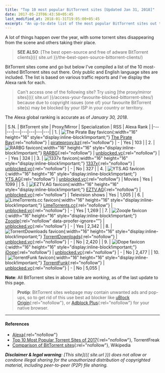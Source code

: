 ```yaml
---
title: "Top 10 most popular BitTorrent sites [Updated Jan 31, 2018]"
date: 2017-05-23T06:43:58+05:45
last_modified_at: 2018-01-31T19:05:00+05:45
excerpt: "An up-to-date list of the most popular BitTorrent sites out there."
---
```


A lot of things happen over the year, with some torrent sites disappearing from the scene and others taking their place.

> **SEE ALSO**: [The best open-source and free of adware BitTorrent clients]({{ site.url }}/the-best-open-source-bittorrent-clients/)

BitTorrent sites come and go but below I've compiled a list of the 10 most-visited BitTorrent sites out there. Only public and English language sites are included. The list is based on various traffic reports and I've display the Alexa rank for each.

> Can't access one of the following site? Try using [the proxy/mirror sites]({{ site.url }}/access-your-favourite-blocked-bittorrent-sites/) because due to copyright issues (one of) your favourite BitTorrent site(s) may be blocked by your ISP in your country or territory.

The Alexa global ranking is accurate as of *January 30, 2018*.

| S.N. | BitTorrent site | Proxy/Mirror | Specialization | RSS | Alexa Rank |
|---|---|---|---|---|---|---|
| 1. | ![The Pirate Bay favicon](https://unblocked-pw.github.io/ico/pirateproxy.ico){:width="16" height="16" style="display:inline-block!important;"} [The Pirate Bay](http://thepiratebay.org){:rel="nofollow"} | [pirateproxy.bz](http://proxybay.bz/){:rel="nofollow"} | - | Yes | 103 |
| 2. | ![RARBG favicon](https://unblocked-pw.github.io/ico/rarbg.ico){:width="16" height="16" style="display:inline-block!important;"} [RARBG](http://rarbg.to){:rel="nofollow"} | [unblocked.vc](http://rarbg.unblocked.vc){:rel="nofollow"} | - | Yes | 324 |
| 3. | ![1337x favicon](https://unblocked-pw.github.io/ico/1337x.ico){:width="16" height="16" style="display:inline-block!important;"} [1337x](http://1337x.to){:rel="nofollow"} | [unblocked.vc](http://1337x.unblocked.vc){:rel="nofollow"} | - | No  | 327 |
| 4. | ![YTS.AG favicon](https://unblocked-pw.github.io/ico/yts.ico){:width="16" height="16" style="display:inline-block!important;"} [YTS.AG](http://yts.ag){:rel="nofollow"} | [unblocked.vc](http://yts.unblocked.vc){:rel="nofollow"} | Movies | Yes | 1099 |
| 5. | ![EZTV.AG favicon](https://unblocked-pw.github.io/ico/eztv.ico){:width="16" height="16" style="display:inline-block!important;"} [EZTV.AG](http://eztv.ag){:rel="nofollow"} | [unblocked.vc](http://eztv.unblocked.vc){:rel="nofollow"} | Television shows | Yes | 1,005 |
| 6. | ![LimeTorrents.cc favicon](https://unblocked-pw.github.io/ico/limetorrents.ico){:width="16" height="16" style="display:inline-block!important;"} [LimeTorrents.cc](http://www.limetorrents.cc){:rel="nofollow"} | [unblocked.vc](http://limetorrents.unblocked.vc){:rel="nofollow"} | - | Yes | 1,269 |
| 7. | ![Zooqle favicon](https://unblocked-pw.github.io/ico/zooqle.ico){:width="16" height="16" style="display:inline-block!important;"} [Zooqle](http://zooqle.com){:rel="nofollow" data-proofer-ignore=""} | [unblocked.vc](http://zooqle.unblocked.vc){:rel="nofollow"} | - | Yes | 2,342 |
| 8. | ![TorrentDownloads favicon](https://unblocked-pw.github.io/ico/torrentdownloads.ico){:width="16" height="16" style="display:inline-block!important;"} [TorrentDownloads](http://www.torrentdownloads.me){:rel="nofollow"} | [unblocked.vc](http://torrentdownloads.unblocked.vc){:rel="nofollow"} | - | No | 2,420 |
| 9. | ![iDope favicon](https://unblocked-pw.github.io/ico/idope.ico){:width="16" height="16" style="display:inline-block!important;"} [iDope](http://idope.se){:rel="nofollow"} | [unblocked.vc](http://idope.unblocked.vc){:rel="nofollow"} | - | No | 2,477 |
| 10. | ![TorrentFunk favicon](https://unblocked-pw.github.io/ico/torrentfunk.ico){:width="16" height="16" style="display:inline-block!important;"} [TorrentFunk](http://www.torrentfunk.com){:rel="nofollow"} | [unblocked.vc](http://torrentfunk.unblocked.vc){:rel="nofollow"} | - | No | 5,055 |

**Note**: All BitTorrent sites in above table are *working*, as of the last update to this page.

> **Protip**: BitTorrent sites webpage may contain unwanted ads and pop-ups, so to get rid of this use best ad blocker like [uBlock Origin](http://github.com/gorhill/uBlock){:rel="nofollow"}, or [Adblock Plus](http://adblockplus.org/en/){:rel="nofollow"} for your native browser.

---

#### References

* [Alexa](http://www.alexa.com/siteinfo){:rel="nofollow"}
* [Top 10 Most Popular Torrent Sites of 2017](http://torrentfreak.com/top-10-most-popular-torrent-sites-of-2017-170107/){:rel="nofollow"}, TorrentFreak
* [Comparison of BitTorrent sites](http://en.wikipedia.org/wiki/Comparison_of_BitTorrent_sites){:rel="nofollow"}, Wikipedia

_**Disclaimer & legal warning**: [This site]({{ site.url }}) does not allow or condone illegal sharing for the unauthorized distribution of copyrighted material, including peer-to-peer (P2P) file sharing._
